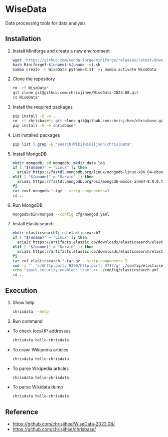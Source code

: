 # WiseData

Data processing tools for data analysis


## Installation

1. Install Miniforge and create a new environment
    ```bash
    wget "https://github.com/conda-forge/miniforge/releases/latest/download/Miniforge3-$(uname)-$(uname -m).sh"
    bash Miniforge3-$(uname)-$(uname -m).sh
    mamba create -n WiseData python=3.11 -y; mamba activate WiseData
    ```

2. Clone the repository
    ```bash
    rm -rf WiseData*
    git clone git@github.com:chrisjihee/WiseData-2023.08.git
    cd WiseData*
    ```

3. Install the required packages
    ```bash
    pip install -U -e .
    rm -rf chrisbase*; git clone git@github.com:chrisjihee/chrisbase.git
    pip install -U -e chrisbase*
    ```

4. List installed packages
    ```bash
    pip list | grep -E "search|Wiki|wiki|json|chris|Data"
    ```

5. Install MongoDB
    ```bash
    mkdir mongodb; cd mongodb; mkdir data log
    if [ "$(uname)" = "Linux" ]; then
      aria2c https://fastdl.mongodb.org/linux/mongodb-linux-x86_64-ubuntu2204-8.0.0.tgz
    elif [ "$(uname)" = "Darwin" ]; then
      aria2c https://fastdl.mongodb.org/osx/mongodb-macos-arm64-8.0.0.tgz
    fi
    tar zxvf mongodb-*.tgz --strip-components=1
    cd ..
    ```

6. Run MongoDB
    ```bash
    mongodb/bin/mongod --config cfg/mongod.yaml
    ```

7. Install Elasticsearch
    ```bash
    mkdir elasticsearch7; cd elasticsearch7
    if [ "$(uname)" = "Linux" ]; then
      aria2c https://artifacts.elastic.co/downloads/elasticsearch/elasticsearch-7.17.10-linux-x86_64.tar.gz
    elif [ "$(uname)" = "Darwin" ]; then
      aria2c https://artifacts.elastic.co/downloads/elasticsearch/elasticsearch-7.17.10-darwin-aarch64.tar.gz
    fi
    tar zxf elasticsearch-*.tar.gz --strip-components 1
    sed -i '' 's/#http.port: 9200/http.port: 9717/g' ./config/elasticsearch.yml
    echo "xpack.security.enabled: true" >> ./config/elasticsearch.yml
    cd ..
    ```


## Execution

1. Show help
    ```bash
    chrisdata --help
    ```

2. Run command
  * To check local IP addresses
    ```bash
    chrisdata hello-chrisdata
    ```

  * To crawl Wikipedia articles
    ```bash
    chrisdata hello-chrisdata
    ```

  * To parse Wikipedia articles
    ```bash
    chrisdata hello-chrisdata
    ```

  * To parse Wikidata dump
    ```bash
    chrisdata hello-chrisdata
    ```


## Reference

* https://github.com/chrisjihee/WiseData-2023.08/
* https://github.com/chrisjihee/chrisbase/
